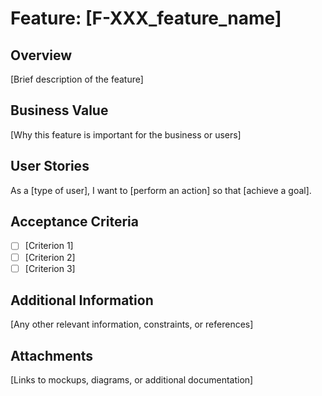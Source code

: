 # Feature: [F-XXX_feature_name]

## Overview
[Brief description of the feature]

## Business Value
[Why this feature is important for the business or users]

## User Stories
As a [type of user], I want to [perform an action] so that [achieve a goal].

## Acceptance Criteria
- [ ] [Criterion 1]
- [ ] [Criterion 2]
- [ ] [Criterion 3]

## Additional Information
[Any other relevant information, constraints, or references]

## Attachments
[Links to mockups, diagrams, or additional documentation]
